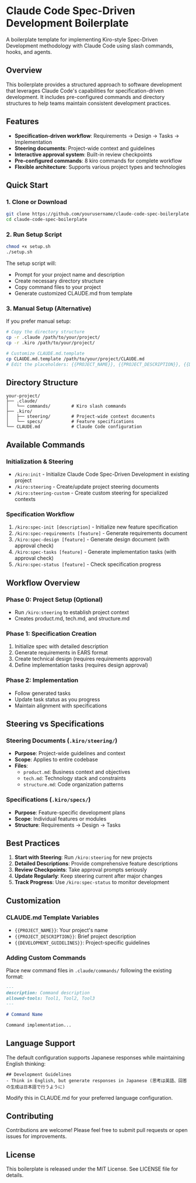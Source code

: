 # Claude Code Spec-Driven Development Boilerplate

A boilerplate template for implementing Kiro-style Spec-Driven Development methodology with Claude Code using slash commands, hooks, and agents.

## Overview

This boilerplate provides a structured approach to software development that leverages Claude Code's capabilities for specification-driven development. It includes pre-configured commands and directory structures to help teams maintain consistent development practices.

## Features

- **Specification-driven workflow**: Requirements → Design → Tasks → Implementation
- **Steering documents**: Project-wide context and guidelines
- **Interactive approval system**: Built-in review checkpoints
- **Pre-configured commands**: 8 kiro commands for complete workflow
- **Flexible architecture**: Supports various project types and technologies

## Quick Start

### 1. Clone or Download

```bash
git clone https://github.com/yourusername/claude-code-spec-boilerplate.git
cd claude-code-spec-boilerplate
```

### 2. Run Setup Script

```bash
chmod +x setup.sh
./setup.sh
```

The setup script will:
- Prompt for your project name and description
- Create necessary directory structure
- Copy command files to your project
- Generate customized CLAUDE.md from template

### 3. Manual Setup (Alternative)

If you prefer manual setup:

```bash
# Copy the directory structure
cp -r .claude /path/to/your/project/
cp -r .kiro /path/to/your/project/

# Customize CLAUDE.md.template
cp CLAUDE.md.template /path/to/your/project/CLAUDE.md
# Edit the placeholders: {{PROJECT_NAME}}, {{PROJECT_DESCRIPTION}}, {{DEVELOPMENT_GUIDELINES}}
```

## Directory Structure

```
your-project/
├── .claude/
│   └── commands/        # Kiro slash commands
├── .kiro/
│   ├── steering/        # Project-wide context documents
│   └── specs/           # Feature specifications
└── CLAUDE.md            # Claude Code configuration
```

## Available Commands

### Initialization & Steering

- `/kiro:init` - Initialize Claude Code Spec-Driven Development in existing project
- `/kiro:steering` - Create/update project steering documents
- `/kiro:steering-custom` - Create custom steering for specialized contexts

### Specification Workflow

1. `/kiro:spec-init [description]` - Initialize new feature specification
2. `/kiro:spec-requirements [feature]` - Generate requirements document
3. `/kiro:spec-design [feature]` - Generate design document (with approval check)
4. `/kiro:spec-tasks [feature]` - Generate implementation tasks (with approval check)
5. `/kiro:spec-status [feature]` - Check specification progress

## Workflow Overview

### Phase 0: Project Setup (Optional)
- Run `/kiro:steering` to establish project context
- Creates product.md, tech.md, and structure.md

### Phase 1: Specification Creation
1. Initialize spec with detailed description
2. Generate requirements in EARS format
3. Create technical design (requires requirements approval)
4. Define implementation tasks (requires design approval)

### Phase 2: Implementation
- Follow generated tasks
- Update task status as you progress
- Maintain alignment with specifications

## Steering vs Specifications

### Steering Documents (`.kiro/steering/`)
- **Purpose**: Project-wide guidelines and context
- **Scope**: Applies to entire codebase
- **Files**:
  - `product.md`: Business context and objectives
  - `tech.md`: Technology stack and constraints
  - `structure.md`: Code organization patterns

### Specifications (`.kiro/specs/`)
- **Purpose**: Feature-specific development plans
- **Scope**: Individual features or modules
- **Structure**: Requirements → Design → Tasks

## Best Practices

1. **Start with Steering**: Run `/kiro:steering` for new projects
2. **Detailed Descriptions**: Provide comprehensive feature descriptions
3. **Review Checkpoints**: Take approval prompts seriously
4. **Update Regularly**: Keep steering current after major changes
5. **Track Progress**: Use `/kiro:spec-status` to monitor development

## Customization

### CLAUDE.md Template Variables
- `{{PROJECT_NAME}}`: Your project's name
- `{{PROJECT_DESCRIPTION}}`: Brief project description
- `{{DEVELOPMENT_GUIDELINES}}`: Project-specific guidelines

### Adding Custom Commands
Place new command files in `.claude/commands/` following the existing format:
```markdown
---
description: Command description
allowed-tools: Tool1, Tool2, Tool3
---

# Command Name

Command implementation...
```

## Language Support

The default configuration supports Japanese responses while maintaining English thinking:
```
## Development Guidelines
- Think in English, but generate responses in Japanese (思考は英語、回答の生成は日本語で行うように)
```

Modify this in CLAUDE.md for your preferred language configuration.

## Contributing

Contributions are welcome! Please feel free to submit pull requests or open issues for improvements.

## License

This boilerplate is released under the MIT License. See LICENSE file for details.